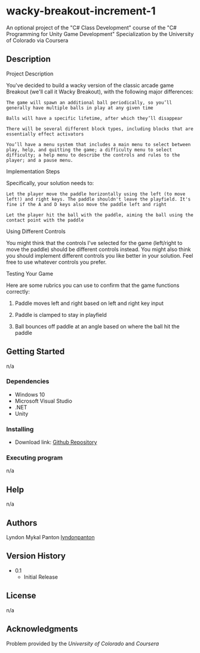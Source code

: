 # wacky-breakout-increment-1
An optional project of the "C# Class Development" course of the "C# Programming for Unity Game Development" Specialization by the University of Colorado via Coursera

## Description

Project Description

You've decided to build a wacky version of the classic arcade game Breakout (we'll call it Wacky Breakout), with the following major differences:

    The game will spawn an additional ball periodically, so you’ll generally have multiple balls in play at any given time  

    Balls will have a specific lifetime, after which they’ll disappear

    There will be several different block types, including blocks that are essentially effect activators

    You’ll have a menu system that includes a main menu to select between play, help, and quitting the game; a difficulty menu to select difficulty; a help menu to describe the controls and rules to the player; and a pause menu.
    
Implementation Steps

Specifically, your solution needs to:

    Let the player move the paddle horizontally using the left (to move left!) and right keys. The paddle shouldn't leave the playfield. It's fine if the A and D keys also move the paddle left and right

    Let the player hit the ball with the paddle, aiming the ball using the contact point with the paddle

Using Different Controls

You might think that the controls I've selected for the game (left/right to move the paddle) should be different controls instead. You might also think you should implement different controls you like better in your solution. Feel free to use whatever controls you prefer.

Testing Your Game

Here are some rubrics you can use to confirm that the game functions correctly:

1. Paddle moves left and right based on left and right key input

2. Paddle is clamped to stay in playfield

3. Ball bounces off paddle at an angle based on where the ball hit the paddle
    
## Getting Started

n/a

### Dependencies

* Windows 10
* Microsoft Visual Studio
* .NET
* Unity

### Installing

* Download link: [Github Repository](https://github.com/lyndonpanton/wacky-breakout-increment-1)

### Executing program

n/a

## Help

n/a

## Authors

Lyndon Mykal Panton
[lyndonpanton](https://github.com/lyndonpanton/)

## Version History

* 0.1
    * Initial Release

## License

n/a

## Acknowledgments

Problem provided by the _University of Colorado_ and _Coursera_
